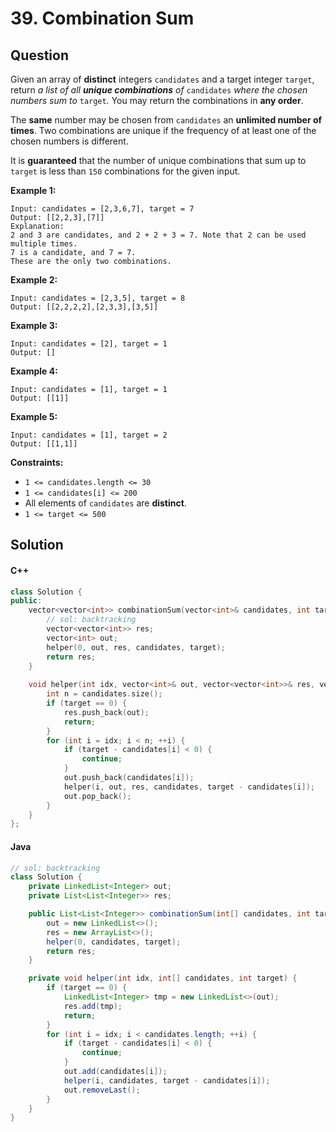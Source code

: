 # 39. Combination Sum

## Question

Given an array of **distinct** integers `candidates` and a target integer `target`, return _a list of all **unique combinations** of_ `candidates` _where the chosen numbers sum to_ `target`_._ You may return the combinations in **any order**.

The **same** number may be chosen from `candidates` an **unlimited number of times**. Two combinations are unique if the frequency of at least one of the chosen numbers is different.

It is **guaranteed** that the number of unique combinations that sum up to `target` is less than `150` combinations for the given input.

**Example 1:**

```
Input: candidates = [2,3,6,7], target = 7
Output: [[2,2,3],[7]]
Explanation:
2 and 3 are candidates, and 2 + 2 + 3 = 7. Note that 2 can be used multiple times.
7 is a candidate, and 7 = 7.
These are the only two combinations.
```

**Example 2:**

```
Input: candidates = [2,3,5], target = 8
Output: [[2,2,2,2],[2,3,3],[3,5]]
```

**Example 3:**

```
Input: candidates = [2], target = 1
Output: []
```

**Example 4:**

```
Input: candidates = [1], target = 1
Output: [[1]]
```

**Example 5:**

```
Input: candidates = [1], target = 2
Output: [[1,1]]
```

**Constraints:**

* `1 <= candidates.length <= 30`
* `1 <= candidates[i] <= 200`
* All elements of `candidates` are **distinct**.
* `1 <= target <= 500`

## Solution

#### C++

```cpp
class Solution {
public:
    vector<vector<int>> combinationSum(vector<int>& candidates, int target) {
        // sol: backtracking
        vector<vector<int>> res;
        vector<int> out;
        helper(0, out, res, candidates, target);
        return res;
    }
    
    void helper(int idx, vector<int>& out, vector<vector<int>>& res, vector<int>& candidates, int target) {
        int n = candidates.size();
        if (target == 0) {
            res.push_back(out);
            return;
        }
        for (int i = idx; i < n; ++i) {
            if (target - candidates[i] < 0) {
                continue;
            }
            out.push_back(candidates[i]);
            helper(i, out, res, candidates, target - candidates[i]);
            out.pop_back();
        }
    }
};
```

#### Java

```java
// sol: backtracking
class Solution {
    private LinkedList<Integer> out;
    private List<List<Integer>> res;

    public List<List<Integer>> combinationSum(int[] candidates, int target) {
        out = new LinkedList<>();
        res = new ArrayList<>();
        helper(0, candidates, target);
        return res;
    }

    private void helper(int idx, int[] candidates, int target) {
        if (target == 0) {
            LinkedList<Integer> tmp = new LinkedList<>(out);
            res.add(tmp);
            return;
        }
        for (int i = idx; i < candidates.length; ++i) {
            if (target - candidates[i] < 0) {
                continue;
            }
            out.add(candidates[i]);
            helper(i, candidates, target - candidates[i]);
            out.removeLast();
        }
    }
}
```
